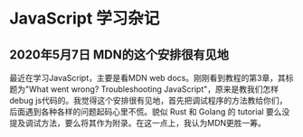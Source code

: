 # JavaScript 学习杂记

## 2020年5月7日 MDN的这个安排很有见地

最近在学习JavaScript，主要是看MDN web docs。刚刚看到教程的第3章，其标题为"What went wrong? Troubleshooting JavaScript"，原来是教我们怎样debug js代码的。我觉得这个安排很有见地，首先把调试程序的方法教给你们，后面遇到各种各样的问题起码心里不慌。貌似 Rust 和 Golang 的 tutorial 要么没提及调试方法，要么将其作为附录。在这一点上，我认为MDN更胜一筹。

